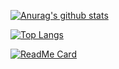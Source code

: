 [![Anurag's github stats](https://github-readme-stats.vercel.app/api?username=big-Zack&show_icons=true&theme=dracula)](https://github.com/anuraghazra/github-readme-stats)

[![Top Langs](https://github-readme-stats.vercel.app/api/top-langs/?username=big-Zack)](https://github.com/anuraghazra/github-readme-stats)

[![ReadMe Card](https://github-readme-stats.vercel.app/api/pin/?username=big-Zack&repo=ZoomMarker)](https://github.com/anuraghazra/github-readme-stats)






